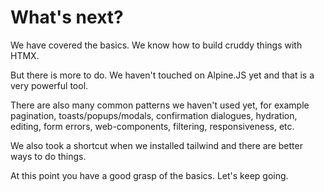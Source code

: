 # What's next?

We have covered the basics. We know how to build cruddy things with HTMX. 

But there is more to do. We haven't touched on Alpine.JS yet and that is a very powerful tool. 

There are also many common patterns we haven't used yet, for example pagination, toasts/popups/modals, confirmation dialogues, hydration, editing, form errors, web-components, filtering, responsiveness, etc. 

We also took a shortcut when we installed tailwind and there are better ways to do things. 

At this point you have a good grasp of the basics. Let's keep going.